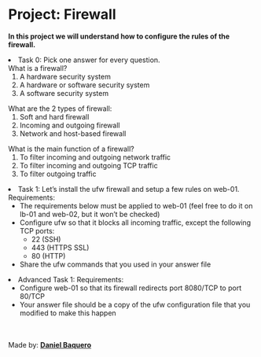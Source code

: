 <html>
<h1>Project: Firewall</h1>
<p><strong>In this project we will understand how to configure the rules of the firewall.</strong></p>
<body>
<li>Task 0: Pick one answer for every question.
<br>
What is a firewall?
<ol>
<li>A hardware security system</li>
<li>A hardware or software security system</li>
<li>A software security system</li>
</ol>
What are the 2 types of firewall:
<ol>
<li>Soft and hard firewall</li>
<li>Incoming and outgoing firewall</li>
<li>Network and host-based firewall</li>
</ol>
What is the main function of a firewall?
<ol>
<li>To filter incoming and outgoing network traffic</li>
<li>To filter incoming and outgoing TCP traffic</li>
<li>To filter outgoing traffic</li>
</ol>
</li>
<li>Task 1: Let’s install the ufw firewall and setup a few rules on web-01.
Requirements:
<ul>
<li>The requirements below must be applied to web-01 (feel free to do it on lb-01 and web-02, but it won’t be checked)</li>
<li>Configure ufw so that it blocks all incoming traffic, except the following TCP ports:
<ul>
<li>22 (SSH)</li>
<li>443 (HTTPS SSL)</li>
<li>80 (HTTP)</li>
</ul>
</li>
<li>Share the ufw commands that you used in your answer file</li>
</ul>
</li>
<li>Advanced Task 1: Requirements:
<ul>
<li>Configure web-01 so that its firewall redirects port 8080/TCP to port 80/TCP</li>
<li>Your answer file should be a copy of the ufw configuration file that you modified to make this happen</li>
</ul>
</li>
</body>
<br>
<br>
<footer>Made by: <strong><a href="https://github.com/DanielBaquero28">Daniel Baquero</a></strong></footer>
</html>
